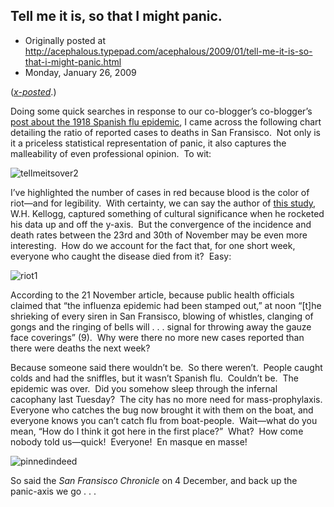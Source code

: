 ## Tell me it is, so that I might panic.

 * Originally posted at http://acephalous.typepad.com/acephalous/2009/01/tell-me-it-is-so-that-i-might-panic.html
 * Monday, January 26, 2009



			

(_[x-posted](http://edgeofthewest.wordpress.com/2009/01/26/tell-me-it-is-so-that-i-might-panic/)_.)

Doing some quick searches in response to our co-blogger’s co-blogger’s [post 
about the 1918 Spanish flu epidemic](http://lefarkins.blogspot.com/2009/01/influenza-literature.html), I came across the following chart 
detailing the ratio of reported cases to deaths in San Fransisco.  Not only is 
it a priceless statistical representation of panic, it also captures the 
malleability of even professional opinion.  To wit:

![tellmeitsover2](http://edgeofthewest.files.wordpress.com/2009/01/tellmeitsover2.jpg?w=500&h=319 "tellmeitsover2")

I’ve highlighted the number of cases in red because blood is the color 
of riot—and for legibility.  With certainty, we can say the author of [this 
study](http://books.google.com/books?id=YsYpQuKUJc0C&pg=PA226&dq=flu+epidemic&lr=&as\_brr=1&ei=2\_p9SfOoI4L8lQSZqYHnBg#PPA231,M1), W.H. Kellogg, captured something of cultural significance when he 
rocketed his data up and off the y-axis.  But the convergence of the incidence 
and death rates between the 23rd and 30th of November may be even more 
interesting.  How do we account for the fact that, for one short week, everyone 
who caught the disease died from it?  Easy:

![riot1](http://edgeofthewest.files.wordpress.com/2009/01/riot1.jpg?w=270&h=453 "riot1")

According to the 21 November article, because public health officials claimed 
that “the influenza epidemic had been stamped out,” at noon “[t]he shrieking of 
every siren in San Fransisco, blowing of whistles, clanging of gongs and the 
ringing of bells will . . . signal for throwing away the gauze face coverings” 
(9).  Why were there no more new cases reported than there were deaths the next 
week?

Because someone said there wouldn’t be.  So there weren’t.  People caught 
colds and had the sniffles, but it wasn’t Spanish flu.  Couldn’t be.  The 
epidemic was over.  Did you somehow sleep through the infernal cacophany last 
Tuesday?  The city has no more need for mass-prophylaxis.  Everyone who catches 
the bug now brought it with them on the boat, and everyone knows you can’t catch 
flu from boat-people.  Wait—what do you mean, “How do I think it got here in the 
first place?”  What?  How come nobody told us—quick!  Everyone!  En masque en 
masse!

![pinnedindeed](http://edgeofthewest.files.wordpress.com/2009/01/pinnedindeed.jpg?w=269&h=129 "pinnedindeed")

So said the _San Fransisco Chronicle_ on 4 December, and back up the 
panic-axis we go . . .

		
